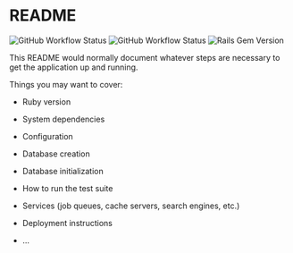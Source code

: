 # README

![GitHub Workflow Status](https://img.shields.io/github/workflow/status/RYLabs/rails-starter/RubocopTests?label=Rubocop%20tests?style=flat)
![GitHub Workflow Status](https://img.shields.io/github/workflow/status/RYLabs/rails-starter/RSpecTests?label=RSpec%20tests?style=flat)
![Rails Gem Version](https://img.shields.io/badge/Rails-v6.0.3.4-informational?style=flat)

This README would normally document whatever steps are necessary to get the
application up and running.

Things you may want to cover:

* Ruby version

* System dependencies

* Configuration

* Database creation

* Database initialization

* How to run the test suite

* Services (job queues, cache servers, search engines, etc.)

* Deployment instructions

* ...
